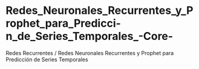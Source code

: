 # Redes_Neuronales_Recurrentes_y_Prophet_para_Predicci-n_de_Series_Temporales_-Core-
Redes Recurrentes / Redes Neuronales Recurrentes y Prophet para Predicción de Series Temporales
